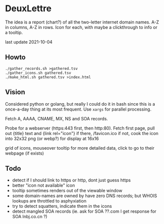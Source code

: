 DeuxLettre
==========
The idea is a report (chart?) of all the two-letter internet domain names.
A-Z in columns, A-Z in rows.  Icon for each, with maybe a clickthrough
to info or a tooltip.

last update 2021-10-04


Howto
-----
    ./gather_records.sh >gathered.tsv
    ./gather_icons.sh gathered.tsv
    ./make_html.sh gathered.tsv >index.html  


Vision
------
Considered python or golang, but really I could do it in bash since
this is a once-a-day thing at its most frequent.  Use `xargs` for parallel
processing.

Fetch A, AAAA, CNAME, MX, NS and SOA records.

Probe for a webserver (https:443 first, then http:80).  Fetch first page,
pull out {title} text and {link rel="icon"} if there, /favicon.ico if not,
cook the icon into 32x32 png (or webp?) for display at 16x16

grid of icons, mouseover tooltip for more detailed data, click to go to their webpage (if exists)


Todo
----
* detect if I should link to https or http, dont just guess https
* better "icon not available" icon
* tooltip sometimes renders out of the viewable window
* some domain-names are owned by have zero DNS records; 
  but WHOIS lookups are throttled to asphyxiation
* try to detect squatters, indicate them in the icons
* detect mangled SOA records (ie. ask for SOA ??.com I get response for SOA lnbj.co.cn ?)

